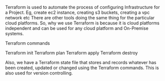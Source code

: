 Terraform is used to automate the process of configuring Infrastructure for a Project. Eg, create ec2 instance, creating s3 buckets, creating a vpc network etc
There are other tools doing the same thing for the particular cloud platforms. So, why we use Terraform is because it is cloud platforms independent and can be used for any cloud platform and On-Premise systems. 

Terraform commands 

Terraform init
Terraform plan
Terraform apply 
Terraform destroy 

Also, we have a Terraform state file that stores and records whatever has been created, updated or changed using the Terraform commands. This is also used for version controlling.